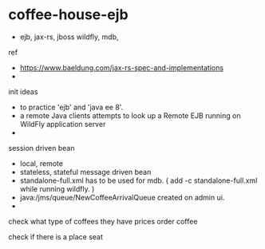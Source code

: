 # coffee-house-ejb
 - ejb, jax-rs, jboss wildfly, mdb, 

ref
 - https://www.baeldung.com/jax-rs-spec-and-implementations
 - 

init ideas
 - to practice 'ejb' and 'java ee 8'.
 - a remote Java clients attempts to look up a Remote EJB running on WildFly application server
 - 

session driven bean
 - local, remote
 - stateless, stateful
message driven bean
 - standalone-full.xml has to be used for mdb. ( add -c standalone-full.xml while running wildfly. )
 - java:/jms/queue/NewCoffeeArrivalQueue created on admin ui.
 - 



check what type of coffees they have
prices
order coffee


check if there is a place
seat
